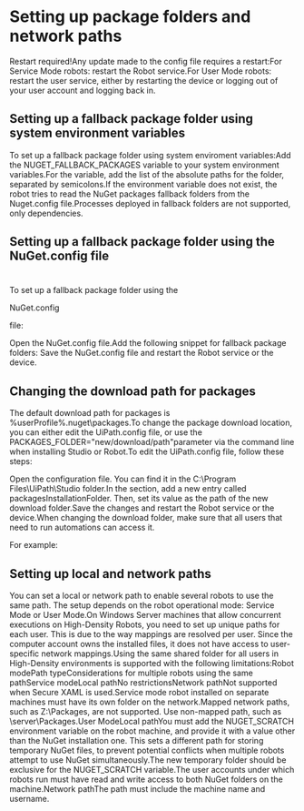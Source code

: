 ﻿# Setting up package folders and network paths

Restart required!Any update made to the config file requires a restart:For Service Mode robots: restart the Robot service.For User Mode robots: restart the user service, either by restarting the device or logging out of your user account and logging back in.

## Setting up a fallback package folder using system environment variables

To set up a fallback package folder using system enviroment variables:Add the NUGET_FALLBACK_PACKAGES variable to your system environment variables.For the variable, add the list of the absolute paths for the folder, separated by semicolons.If the environment variable does not exist, the robot tries to read the NuGet packages fallback folders from the Nuget.config file.Processes deployed in fallback folders are not supported, only dependencies.


## Setting up a fallback package folder using the NuGet.config file

# 

To set up a fallback package folder using the

NuGet.config

file:

Open the NuGet.config file.Add the following snippet for fallback package folders:<configuration>
  <fallbackPackageFolders>
    <add key="Shared" value="\\server\sharedPackages" />
    <add key="MachineWide" value="e:\machineWide" />
    <add key="Relative" value="..\..\global" />
  </fallbackPackageFolders>
</configuration>Save the NuGet.config file and restart the Robot service or the device.


## Changing the download path for packages

The default download path for packages is %userProfile%\.nuget\packages.To change the package download location, you can either edit the UiPath.config file, or use the PACKAGES_FOLDER="new/download/path"parameter via the command line when installing Studio or Robot.To edit the UiPath.config file, follow these steps:

Open the configuration file. You can find it in the C:\Program Files\UiPath\Studio folder.In the <packageSettings> section, add a new entry called packagesInstallationFolder. Then, set its value as the path of the new download folder.Save the changes and restart the Robot service or the device.When changing the download folder, make sure that all users that need to run automations can access it.

For example:<packageSettings>
  <add key="packagesInstallationFolder" value="C:\Nuget" />
</packageSettings>


## Setting up local and network paths

You can set a local or network path to enable several robots to use the same path. The setup depends on the robot operational mode: Service Mode or User Mode.On Windows Server machines that allow concurrent executions on High-Density Robots, you need to set up unique paths for each user. This is due to the way mappings are resolved per user. Since the computer account owns the installed files, it does not have access to user-specific network mappings.Using the same shared folder for all users in High-Density environments is supported with the following limitations:Robot modePath typeConsiderations for multiple robots using the same pathService modeLocal pathNo restrictionsNetwork pathNot supported when Secure XAML is used.Service mode robot installed on separate machines must have its own folder on the network.Mapped network paths, such as Z:\Packages, are not supported. Use non-mapped path, such as \\server\Packages.User ModeLocal pathYou must add the NUGET_SCRATCH environment variable on the robot machine, and provide it with a value other than the NuGet installation one. This sets a different path for storing temporary NuGet files, to prevent potential conflicts when multiple robots attempt to use NuGet simultaneously.The new temporary folder should be exclusive for the NUGET_SCRATCH variable.The user accounts under which robots run must have read and write access to both NuGet folders on the machine.Network pathThe path must include the machine name and username.<packageSettings>
  <add key="packagesInstallationFolder" value="\\NetworkServer\SharedFolder\UiPath\Packages\%username%\%computername%\" />
</packageSettings>

